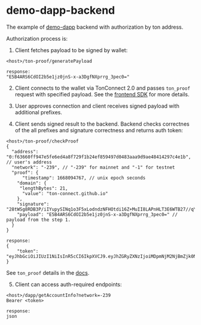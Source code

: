 # demo-dapp-backend

The example of [demo-dapp](https://github.com/ton-connect/demo-dapp-with-backend) backend with authorization by ton address.

Authorization process is:
1. Client fetches payload to be signed by wallet:
```
<host>/ton-proof/generatePayload

response: 
"E5B4ARS6CdOI2b5e1jz0jnS-x-a3DgfNXprrg_3pec0="
```

2. Client connects to the wallet via TonConnect 2.0 and passes `ton_proof` request with specified payload.
See the [frontend SDK](https://github.com/ton-connect/sdk/tree/main/packages/sdk) for more details.

3. User approves connection and client receives signed payload with additional prefixes.
4. Client sends signed result to the backend. Backend checks correctnes of the all prefixes and signature correctness and returns auth token:
```
<host>/ton-proof/checkProof
{
  "address": "0:f63660ff947e5fe6ed4a8f729f1b24ef859497d0483aaa9d9ae48414297c4e1b", // user's address
  "network": "-239", // "-239" for mainnet and "-1" for testnet
  "proof": {
      "timestamp": 1668094767, // unix epoch seconds
    "domain": {
     "lengthBytes": 21,
      "value": "ton-connect.github.io"
    },
    "signature": "28tWSg8RDB3P/iIYupySINq1o3F5xLodndzNFHOtdi16Z+MuII8LAPnHLT3E6WTB27//qY4psU5Rf5/aJaIIAA==",
    "payload": "E5B4ARS6CdOI2b5e1jz0jnS-x-a3DgfNXprrg_3pec0=" // payload from the step 1.
  }
}

response: 
{
    "token": "eyJhbGciOiJIUzI1NiIsInR5cCI6IkpXVCJ9.eyJhZGRyZXNzIjoiMDpmNjM2NjBmZjk0N2U1ZmU2ZWQ0YThmNzI5ZjFiMjRlZjg1OTQ5N2QwNDgzYWFhOWQ5YWU0ODQxNDI5N2M0ZTFiIiwiZXhwIjoxNjY4MDk4NDkwfQ.13sg3Mgt2hT9_vChan3bmQkp_Wsigj9YjSoKABTsVGA"
}
```

See `ton_proof` details in the [docs](https://github.com/ton-connect/docs/blob/main/requests-responses.md#address-proof-signature-ton_proof).

5. Client can access auth-required endpoints:
```
<host>/dapp/getAccountInfo?network=-239
Bearer <token>

response:
json
```
